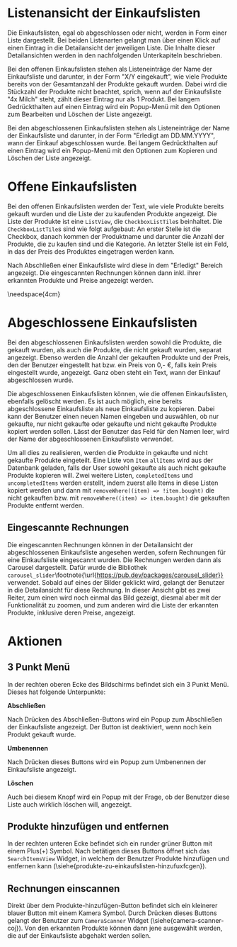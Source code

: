 # Listenansicht der Einkaufslisten

Die Einkaufslisten, egal ob abgeschlossen oder nicht, werden in Form einer Liste dargestellt.
Bei beiden Listenarten gelangt man über einen Klick auf einen Eintrag in die Detailansicht der jeweiligen
Liste. Die Inhalte dieser Detailansichten werden in den nachfolgenden Unterkapiteln beschrieben.

Bei den offenen Einkaufslisten stehen als Listeneinträge der Name der Einkaufsliste und darunter,
in der Form "X/Y eingekauft", wie viele Produkte bereits von der Gesamtanzahl der Produkte gekauft wurden.
Dabei wird die Stückzahl der Produkte nicht beachtet, sprich, wenn auf der Einkaufsliste "4x Milch" steht,
zählt dieser Eintrag nur als 1 Produkt. Bei langem Gedrückthalten auf einen Eintrag wird ein Popup-Menü mit
den Optionen zum Bearbeiten und Löschen der Liste angezeigt. 

Bei den abgeschlossenen Einkaufslisten stehen als Listeneinträge der Name der Einkaufsliste und darunter,
in der Form "Erledigt am DD.MM.YYYY", wann der Einkauf abgeschlossen wurde. Bei langem Gedrückthalten auf
einen Eintrag wird ein Popup-Menü mit den Optionen zum Kopieren und Löschen der Liste angezeigt. 

# Offene Einkaufslisten

Bei den offenen Einkaufslisten werden der Text, wie viele Produkte bereits gekauft wurden
und die Liste der zu kaufenden Produkte angezeigt. Die Liste der Produkte ist eine `ListView`, die `CheckboxListTile`s beinhaltet.
Die `CheckboxListTile`s sind wie folgt aufgebaut: An erster Stelle ist die Checkbox, danach kommen der Produktname und darunter die Anzahl der
Produkte, die zu kaufen sind und die Kategorie. An letzter Stelle ist ein Feld, in das der Preis des Produktes eingetragen werden kann.

Nach Abschließen einer Einkaufsliste wird diese in dem "Erledigt" Bereich angezeigt. Die
eingescannten Rechnungen können dann inkl. ihrer erkannten Produkte und Preise angezeigt werden.

\needspace{4cm}
# Abgeschlossene Einkaufslisten

Bei den abgeschlossenen Einkaufslisten werden sowohl die Produkte, die gekauft wurden, als auch
die Produkte, die nicht gekauft wurden, separat angezeigt. Ebenso werden die Anzahl der gekauften
Produkte und der Preis, den der Benutzer eingestellt hat bzw. ein Preis von 0,- €, falls
kein Preis eingestellt wurde, angezeigt. Ganz oben steht ein Text, wann der Einkauf abgeschlossen
wurde. 

Die abgeschlossenen Einkaufslisten können, wie die offenen Einkaufslisten, ebenfalls gelöscht werden.
Es ist auch möglich, eine bereits abgeschlossene Einkaufsliste als neue Einkaufsliste zu kopieren.
Dabei kann der Benutzer einen neuen Namen eingeben und auswählen, ob nur gekaufte, nur nicht gekaufte
oder gekaufte und nicht gekaufte Produkte kopiert werden sollen. Lässt der Benutzer das
Feld für den Namen leer, wird der Name der abgeschlossenen Einkaufsliste verwendet.

Um all dies zu realisieren, werden die Produkte in gekaufte und nicht gekaufte Produkte eingeteilt.
Eine Liste von `Item` `allItems` wird aus der Datenbank geladen, falls der User sowohl gekaufte als auch
nicht gekaufte Produkte kopieren will. Zwei weitere Listen, `completedItems` und `uncompletedItems`
werden erstellt, indem zuerst alle Items in diese Listen kopiert werden und dann mit
`removeWhere((item) => !item.bought)` die nicht gekauften bzw. mit `removeWhere((item) => item.bought)`
die gekauften Produkte entfernt werden. 

## Eingescannte Rechnungen

Die eingescannten Rechnungen können in der Detailansicht der abgeschlossenen Einkaufsliste angesehen werden, sofern
Rechnungen für eine Einkaufsliste eingescannt wurden. Die Rechnungen werden dann als Carousel dargestellt. Dafür
wurde die Bibliothek `carousel_slider`\footnote{\url{https://pub.dev/packages/carousel_slider}} verwendet. Sobald
auf eines der Bilder geklickt wird, gelangt der Benutzer in die Detailansicht für diese Rechnung. In dieser Ansicht
gibt es zwei Reiter, zum einen wird noch einmal das Bild gezeigt, diesmal aber mit der Funktionalität zu zoomen, und
zum anderen wird die Liste der erkannten Produkte, inklusive deren Preise, angezeigt.

# Aktionen

## 3 Punkt Menü

In der rechten oberen Ecke des Bildschirms befindet sich ein 3 Punkt Menü. Dieses hat folgende Unterpunkte:

**Abschließen**

Nach Drücken des Abschließen-Buttons wird ein Popup zum Abschließen der Einkaufsliste angezeigt. Der Button ist
deaktiviert, wenn noch kein Produkt gekauft wurde.

**Umbenennen**

Nach Drücken dieses Buttons wird ein Popup zum Umbenennen der Einkaufsliste angezeigt.

**Löschen**

Auch bei diesem Knopf wird ein Popup mit der Frage, ob der Benutzer diese Liste auch wirklich löschen will, angezeigt.

## Produkte hinzufügen und entfernen

In der rechten unteren Ecke befindet sich ein runder grüner Button mit einem Plus(+) Symbol. Nach betätigen dieses
Buttons öffnet sich das `SearchItemsView` Widget, in welchem der Benutzer Produkte hinzufügen und entfernen kann
(\siehe{produkte-zu-einkaufslisten-hinzufuxfcgen}).

## Rechnungen einscannen

Direkt über dem Produkte-hinzufügen-Button befindet sich ein kleinerer blauer Button mit einem Kamera Symbol. 
Durch Drücken dieses Buttons gelangt der Benutzer zum `CameraScanner` Widget (\siehe{camera-scanner-coj}). Von den erkannten
Produkte können dann jene ausgewählt werden, die auf der Einkaufsliste abgehakt werden sollen.